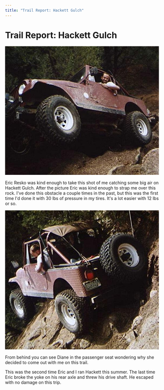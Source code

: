```yaml
---
title: "Trail Report: Hackett Gulch"
---
```

# Trail Report: Hackett Gulch

![Terry's CJ-7 on Hackett Gulch](../../img/terry/trail/hack1.jpg)

Eric Resko was kind enough to take this shot of me catching some big air on Hackett Gulch. After the picture Eric was kind enough to strap me over this rock. I've done this obstacle a couple times in the past, but this was the first time I'd done it with 30 lbs of pressure in my tires. It's a lot easier with 12 lbs or so. 

![Terry's CJ-7 on Hackett Gulch](../../img/terry/trail/hack2.jpg)

From behind you can see Diane in the passenger seat wondering why she decided to come out with me on this trail. 

This was the second time Eric and I ran Hackett this summer. The last time Eric broke the yoke on his rear axle and threw his drive shaft. He escaped with no damage on this trip.